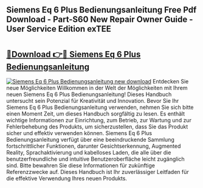 ## Siemens Eq 6 Plus Bedienungsanleitung Free Pdf Download - Part-S60 New Repair Owner Guide - User Service Edition exTEE

# <h2><a href="http://df5utz.blite.top/?on=Siemens+Eq+6+Plus+Bedienungsanleitung">🔗Download 👉🔴 Siemens Eq 6 Plus Bedienungsanleitung</a></h2>

[![Siemens Eq 6 Plus Bedienungsanleitung new download](https://i.imgur.com/lujVjoI.png)](http://df5utz.blite.top/?on=Siemens+Eq+6+Plus+Bedienungsanleitung)
Entdecken Sie neue Möglichkeiten Willkommen in der Welt der Möglichkeiten mit Ihrem neuen Siemens Eq 6 Plus Bedienungsanleitung! Dieses Handbuch untersucht sein Potenzial für Kreativität und Innovation. Bevor Sie Ihr Siemens Eq 6 Plus Bedienungsanleitung verwenden, nehmen Sie sich bitte einen Moment Zeit, um dieses Handbuch sorgfältig zu lesen. Es enthält wichtige Informationen zur Einrichtung, zum Betrieb, zur Wartung und zur Fehlerbehebung des Produkts, um sicherzustellen, dass Sie das Produkt sicher und effektiv verwenden können. Siemens Eq 6 Plus Bedienungsanleitung verfügt über eine beeindruckende Sammlung fortschrittlicher Funktionen, darunter Gesichtserkennung, Augmented Reality, Sprachaktivierung und kabelloses Laden, die alle über die benutzerfreundliche und intuitive Benutzeroberfläche leicht zugänglich sind. Bitte bewahren Sie diese Informationen für zukünftige Referenzzwecke auf. Dieses Handbuch ist Ihr zuverlässiger Leitfaden für die effektive Verwendung Ihres neuen Produkts.
